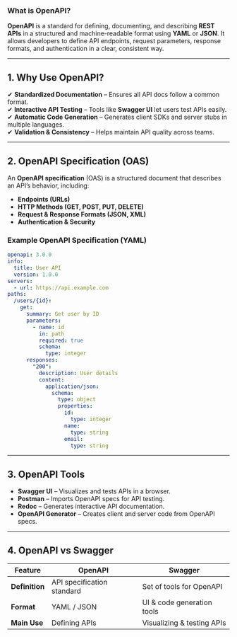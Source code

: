 ### **What is OpenAPI?**  

**OpenAPI** is a standard for defining, documenting, and describing **REST APIs** in a structured and machine-readable format using **YAML** or **JSON**. It allows developers to define API endpoints, request parameters, response formats, and authentication in a clear, consistent way.  

---

## **1. Why Use OpenAPI?**  
✔ **Standardized Documentation** – Ensures all API docs follow a common format.  
✔ **Interactive API Testing** – Tools like **Swagger UI** let users test APIs easily.  
✔ **Automatic Code Generation** – Generates client SDKs and server stubs in multiple languages.  
✔ **Validation & Consistency** – Helps maintain API quality across teams.  

---

## **2. OpenAPI Specification (OAS)**  
An **OpenAPI specification** (OAS) is a structured document that describes an API’s behavior, including:  
- **Endpoints (URLs)**
- **HTTP Methods (GET, POST, PUT, DELETE)**
- **Request & Response Formats (JSON, XML)**
- **Authentication & Security**  

### **Example OpenAPI Specification (YAML)**  
```yaml
openapi: 3.0.0
info:
  title: User API
  version: 1.0.0
servers:
  - url: https://api.example.com
paths:
  /users/{id}:
    get:
      summary: Get user by ID
      parameters:
        - name: id
          in: path
          required: true
          schema:
            type: integer
      responses:
        "200":
          description: User details
          content:
            application/json:
              schema:
                type: object
                properties:
                  id:
                    type: integer
                  name:
                    type: string
                  email:
                    type: string
```
---

## **3. OpenAPI Tools**  
- **Swagger UI** – Visualizes and tests APIs in a browser.  
- **Postman** – Imports OpenAPI specs for API testing.  
- **Redoc** – Generates interactive API documentation.  
- **OpenAPI Generator** – Creates client and server code from OpenAPI specs.  

---

## **4. OpenAPI vs Swagger**  
| Feature | OpenAPI | Swagger |
|---------|---------|---------|
| **Definition** | API specification standard | Set of tools for OpenAPI |
| **Format** | YAML / JSON | UI & code generation tools |
| **Main Use** | Defining APIs | Visualizing & testing APIs |
